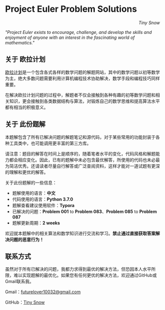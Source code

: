 # Project Euler	Problem Solutions

<p align="right"><i>Tiny Snow</i></p>



*"Project Euler exists to encourage, challenge, and develop the skills and enjoyment of anyone with an interest in the fascinating world of mathematics."*



## 关于	欧拉计划

[欧拉计划](https://projecteuler.net/)是一个包含各式各样的数学问题的解题网站，其中的数学问题以初等数学为主，绝大多数问题需要利用计算机编程技术协助解决，数学手段和编程技巧同样重要。

在解决欧拉计划问题的过程中，解题者不仅会接触到各种有趣的初等数学问题和相关知识，更会接触到各类数据结构与算法，对锻炼自己的数学思维和提高算法水平都有相当的积极意义。



## 关于	此份题解

本题解包含了所有已解决问题的解题笔记和源代码，对于某些常用的功能封装于各种工具类中，也可能调用更丰富的第三方库。

请注意：题目的解答在时间上是顺序的，随着笔者水平的变化，代码风格和解题能力都会相应变化。因此，已有的题解中未必包含最优解答，所使用的代码也未必最为简洁优秀。还请读者尽量自行解答或广泛查阅资料，这样才能对一道试题有更深的理解和更优的解答。



关于此份题解的一些信息：

- 题解使用的语言：**中文**
- 代码使用的语言：**Python 3.7.0**
- 题解查看建议使用软件：**Typora**
- 已解决的问题：**Problem 001** to **Problem 083**、**Problem 085** to **Problem 087**
- 题解更新周期：**2 weeks**



欢迎就本题解中的相关算法和数学知识进行交流和学习。**禁止通过直接获取答案解决问题的恶意行为！**



## 联系方式

虽然对于所有已解决的问题，我都力求得到最优的解决方法，但恐因本人水平所限，难以实现题解的最优化。如果您有任何更优的解决方法，欢迎通过GitHub或Gmail联系我。

Gmail：futurelover10032@gmail.com

GitHub：[Tiny Snow](https://github.com/Tiny-Snow)